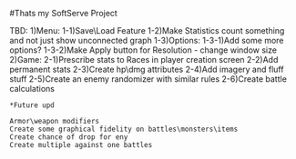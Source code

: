 #Thats my SoftServe Project

TBD:
1)Menu:
	1-1)Save\Load Feature
	1-2)Make Statistics count something and not just show unconnected graph
	1-3)Options:
		1-3-1)Add some more options?
		1-3-2)Make Apply button for Resolution - change window size
2)Game:
	2-1)Prescribe stats to Races in player creation screen
	2-2)Add permanent stats
	2-3)Create hp\dmg attributes
	2-4)Add imagery and fluff stuff
	2-5)Create an enemy randomizer with similar rules
	2-6)Create battle calculations

	*Future upd

	Armor\weapon modifiers
	Create some graphical fidelity on battles\monsters\items
	Create chance of drop for eny
	Create multiple against one battles